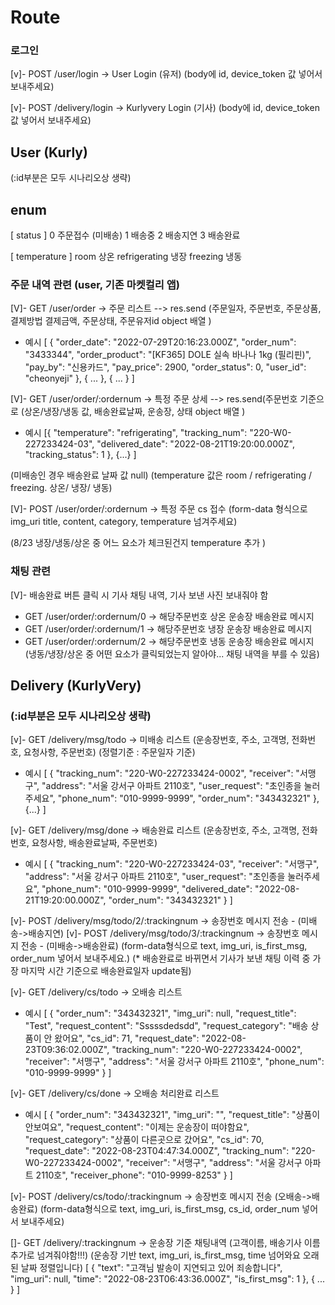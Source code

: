 # Route

### 로그인

[v]- POST /user/login -> User Login (유저)
(body에 id, device_token 값 넣어서 보내주세요)

[v]- POST /delivery/login -> Kurlyvery Login (기사)
(body에 id, device_token 값 넣어서 보내주세요)

## User (Kurly)

(:id부분은 모두 시나리오상 생략)

## enum

[ status ]
0 주문접수 (미배송)
1 배송중
2 배송지연
3 배송완료

[ temperature ]
room 상온
refrigerating 냉장
freezing 냉동

### 주문 내역 관련 (user, 기존 마켓컬리 앱)

[V]- GET /user/order -> 주문 리스트 --> res.send (주문일자, 주문번호, 주문상품, 결제방법 결제금액, 주문상태, 주문유저id object 배열 )

- 예시
  [ {
  "order_date": "2022-07-29T20:16:23.000Z",
  "order_num": "3433344",
  "order_product": "[KF365] DOLE 실속 바나나 1kg (필리핀)",
  "pay_by": "신용카드",
  "pay_price": 2900,
  "order_status": 0,
  "user_id": "cheonyeji"
  }, { ... }, { ... } ]

[V]- GET /user/order/:ordernum -> 특정 주문 상세 --> res.send(주문번호 기준으로 (상온/냉장/냉동 값, 배송완료날짜, 운송장, 상태 object 배열 )

- 예시
  [{
  "temperature": "refrigerating",
  "tracking_num": "220-W0-227233424-03",
  "delivered_date": "2022-08-21T19:20:00.000Z",
  "tracking_status": 1
  }, {...} ]

(미배송인 경우 배송완료 날짜 값 null)
(temperature 값은 room / refrigerating / freezing. 상온/ 냉장/ 냉동)

[V]- POST /user/order/:ordernum -> 특정 주문 cs 접수
(form-data 형식으로 img_uri title, content, category, temperature 넘겨주세요)

(8/23 냉장/냉동/상온 중 어느 요소가 체크된건지 temperature 추가 )

### 채팅 관련

[V]- 배송완료 버튼 클릭 시 기사 채팅 내역, 기사 보낸 사진 보내줘야 함

- GET /user/order/:ordernum/0 -> 해당주문번호 상온 운송장 배송완료 메시지
- GET /user/order/:ordernum/1 -> 해당주문번호 냉장 운송장 배송완료 메시지
- GET /user/order/:ordernum/2 -> 해당주문번호 냉동 운송장 배송완료 메시지
  (냉동/냉장/상온 중 어떤 요소가 클릭되었는지 알아야... 채팅 내역을 부를 수 있음)

## Delivery (KurlyVery)

### (:id부분은 모두 시나리오상 생략)

[v]- GET /delivery/msg/todo -> 미배송 리스트
(운송장번호, 주소, 고객명, 전화번호, 요청사항, 주문번호)
(정렬기준 : 주문일자 기준)

- 예시
  [
  {
  "tracking_num": "220-W0-227233424-0002",
  "receiver": "서맹구",
  "address": "서울 강서구 아파트 2110호",
  "user_request": "초인종을 눌러주세요",
  "phone_num": "010-9999-9999",
  "order_num": "343432321"
  }, {...}
  ]

[v]- GET /delivery/msg/done -> 배송완료 리스트
(운송장번호, 주소, 고객명, 전화번호, 요청사항, 배송완료날짜, 주문번호)

- 예시
  [
  {
  "tracking_num": "220-W0-227233424-03",
  "receiver": "서맹구",
  "address": "서울 강서구 아파트 2110호",
  "user_request": "초인종을 눌러주세요",
  "phone_num": "010-9999-9999",
  "delivered_date": "2022-08-21T19:20:00.000Z",
  "order_num": "343432321"
  }
  ]

[v]- POST /delivery/msg/todo/2/:trackingnum -> 송장번호 메시지 전송 - (미배송->배송지연)
[v]- POST /delivery/msg/todo/3/:trackingnum -> 송장번호 메시지 전송 - (미배송->배송완료)
(form-data형식으로 text, img_uri, is_first_msg, order_num 넣어서 보내주세요.)
(\* 배송완료로 바뀌면서 기사가 보낸 채팅 이력 중 가장 마지막 시간 기준으로 배송완료일자 update됨)

[v]- GET /delivery/cs/todo -> 오배송 리스트

- 예시
  [
  {
  "order_num": "343432321",
  "img_uri": null,
  "request_title": "Test",
  "request_content": "Sssssdedsdd",
  "request_category": "배송 상품이 안 왔어요",
  "cs_id": 71,
  "request_date": "2022-08-23T09:36:02.000Z",
  "tracking_num": "220-W0-227233424-0002",
  "receiver": "서맹구",
  "address": "서울 강서구 아파트 2110호",
  "phone_num": "010-9999-9999"
  }
  ]

[v]- GET /delivery/cs/done -> 오배송 처리완료 리스트

- 예시
  [
  {
  "order_num": "343432321",
  "img_uri": "",
  "request_title": "상품이 안보여요",
  "request_content": "이제는 운송장이 떠야함요",
  "request_category": "상품이 다른곳으로 갔어요",
  "cs_id": 70,
  "request_date": "2022-08-23T04:47:34.000Z",
  "tracking_num": "220-W0-227233424-0002",
  "receiver": "서맹구",
  "address": "서울 강서구 아파트 2110호",
  "receiver_phone": "010-9999-8253"
  }
  ]

[v]- POST /delivery/cs/todo/:trackingnum -> 송장번호 메시지 전송 (오배송->배송완료)
(form-data형식으로 text, img_uri, is_first_msg, cs_id, order_num 넣어서 보내주세요)

[]- GET /delivery/:trackingnum -> 운송장 기준 채팅내역
(고객이름, 배송기사 이름 추가로 넘겨줘야함!!!)
(운송장 기반 text, img_uri, is_first_msg, time 넘어와요 오래된 날짜 정렬입니다)
[
{
"text": "고객님 발송이 지연되고 있어 죄송합니다",
"img_uri": null,
"time": "2022-08-23T06:43:36.000Z",
"is_first_msg": 1
}, { ... }
]
